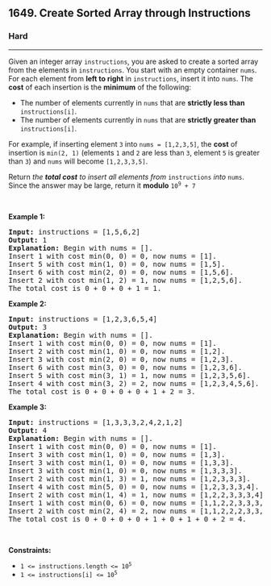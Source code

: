 <h2>1649. Create Sorted Array through Instructions</h2><h3>Hard</h3><hr><div><p>Given an integer array <code>instructions</code>, you are asked to create a sorted array from the elements in <code>instructions</code>. You start with an empty container <code>nums</code>. For each element from <strong>left to right</strong> in <code>instructions</code>, insert it into <code>nums</code>. The <strong>cost</strong> of each insertion is the <b>minimum</b> of the following:</p>

<ul>
	<li>The number of elements currently in <code>nums</code> that are <strong>strictly less than</strong> <code>instructions[i]</code>.</li>
	<li>The number of elements currently in <code>nums</code> that are <strong>strictly greater than</strong> <code>instructions[i]</code>.</li>
</ul>

<p>For example, if inserting element <code>3</code> into <code>nums = [1,2,3,5]</code>, the <strong>cost</strong> of insertion is <code>min(2, 1)</code> (elements <code>1</code> and <code>2</code> are less than <code>3</code>, element <code>5</code> is greater than <code>3</code>) and <code>nums</code> will become <code>[1,2,3,3,5]</code>.</p>

<p>Return <em>the <strong>total cost</strong> to insert all elements from </em><code>instructions</code><em> into </em><code>nums</code>. Since the answer may be large, return it <strong>modulo</strong> <code>10<sup>9</sup> + 7</code></p>

<p>&nbsp;</p>
<p><strong>Example 1:</strong></p>

<pre><strong>Input:</strong> instructions = [1,5,6,2]
<strong>Output:</strong> 1
<strong>Explanation:</strong> Begin with nums = [].
Insert 1 with cost min(0, 0) = 0, now nums = [1].
Insert 5 with cost min(1, 0) = 0, now nums = [1,5].
Insert 6 with cost min(2, 0) = 0, now nums = [1,5,6].
Insert 2 with cost min(1, 2) = 1, now nums = [1,2,5,6].
The total cost is 0 + 0 + 0 + 1 = 1.</pre>

<p><strong>Example 2:</strong></p>

<pre><strong>Input:</strong> instructions = [1,2,3,6,5,4]
<strong>Output:</strong> 3
<strong>Explanation:</strong> Begin with nums = [].
Insert 1 with cost min(0, 0) = 0, now nums = [1].
Insert 2 with cost min(1, 0) = 0, now nums = [1,2].
Insert 3 with cost min(2, 0) = 0, now nums = [1,2,3].
Insert 6 with cost min(3, 0) = 0, now nums = [1,2,3,6].
Insert 5 with cost min(3, 1) = 1, now nums = [1,2,3,5,6].
Insert 4 with cost min(3, 2) = 2, now nums = [1,2,3,4,5,6].
The total cost is 0 + 0 + 0 + 0 + 1 + 2 = 3.
</pre>

<p><strong>Example 3:</strong></p>

<pre><strong>Input:</strong> instructions = [1,3,3,3,2,4,2,1,2]
<strong>Output:</strong> 4
<strong>Explanation:</strong> Begin with nums = [].
Insert 1 with cost min(0, 0) = 0, now nums = [1].
Insert 3 with cost min(1, 0) = 0, now nums = [1,3].
Insert 3 with cost min(1, 0) = 0, now nums = [1,3,3].
Insert 3 with cost min(1, 0) = 0, now nums = [1,3,3,3].
Insert 2 with cost min(1, 3) = 1, now nums = [1,2,3,3,3].
Insert 4 with cost min(5, 0) = 0, now nums = [1,2,3,3,3,4].
​​​​​​​Insert 2 with cost min(1, 4) = 1, now nums = [1,2,2,3,3,3,4].
​​​​​​​Insert 1 with cost min(0, 6) = 0, now nums = [1,1,2,2,3,3,3,4].
​​​​​​​Insert 2 with cost min(2, 4) = 2, now nums = [1,1,2,2,2,3,3,3,4].
The total cost is 0 + 0 + 0 + 0 + 1 + 0 + 1 + 0 + 2 = 4.
</pre>

<p>&nbsp;</p>
<p><strong>Constraints:</strong></p>

<ul>
	<li><code>1 &lt;= instructions.length &lt;= 10<sup>5</sup></code></li>
	<li><code>1 &lt;= instructions[i] &lt;= 10<sup>5</sup></code></li>
</ul></div>